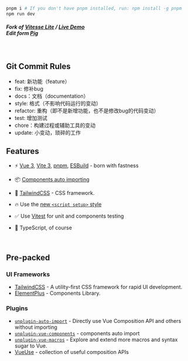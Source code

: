 ```bash
pnpm i # If you don't have pnpm installed, run: npm install -g pnpm
npm run dev
```

<h5 align='left'>
<b> Fork of <a href="https://github.com/antfu/vitesse-lite">Vitesse Lite</a> </b>
 /
<b><a href="https://vitesse-lite.netlify.app/">Live Demo</a></b>

<br>
<b>Edit form <a href="http://192.168.10.130:18088/ectocyst/ectocyst-ui">Pig</a></b>
</h5>

<br>

## Git Commit Rules

- feat: 新功能（feature）
- fix: 修补bug
- docs：文档（documentation）
- style: 格式（不影响代码运行的变动）
- refactor: 重构（即不是新增功能，也不是修改bug的代码变动）
- test: 增加测试
- chore：构建过程或辅助工具的变动
- update: 小变动，琐碎的工作

## Features

- ⚡️ [Vue 3](https://github.com/vuejs/core), [Vite 3](https://github.com/vitejs/vite), [pnpm](https://pnpm.io/), [ESBuild](https://github.com/evanw/esbuild) - born with fastness

- 📦 [Components auto importing](./src/components)

- 🎨 [TailwindCSS](https://www.tailwindcss.cn/docs) -  CSS framework.

- 🔥 Use the [new `<script setup>` style](https://github.com/vuejs/rfcs/pull/227)

- ✅ Use [Vitest](http://vitest.dev/) for unit and components testing

- 🦾 TypeScript, of course

<br>

## Pre-packed

### UI Frameworks

- [TailwindCSS](https://www.tailwindcss.cn/docs) - A utility-first CSS framework for rapid UI development.
- [ElementPlus](https://element-plus.org/zh-CN/component/button.html) - Components Library.

### Plugins

- [`unplugin-auto-import`](https://github.com/antfu/unplugin-auto-import) - Directly use Vue Composition API and others without importing
- [`unplugin-vue-components`](https://github.com/antfu/unplugin-vue-components) - components auto import
- [`unplugin-vue-macros`](https://github.com/sxzz/unplugin-vue-macros) - Explore and extend more macros and syntax sugar to Vue.
- [VueUse](https://github.com/antfu/vueuse) - collection of useful composition APIs
